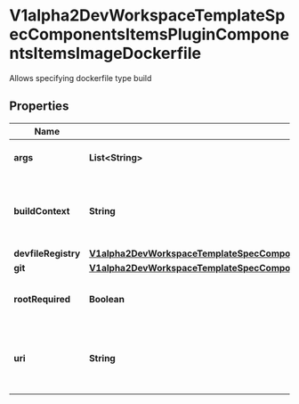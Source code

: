 

# V1alpha2DevWorkspaceTemplateSpecComponentsItemsPluginComponentsItemsImageDockerfile

Allows specifying dockerfile type build
## Properties

Name | Type | Description | Notes
------------ | ------------- | ------------- | -------------
**args** | **List&lt;String&gt;** | The arguments to supply to the dockerfile build. |  [optional]
**buildContext** | **String** | Path of source directory to establish build context. Defaults to ${PROJECT_SOURCE} in the container |  [optional]
**devfileRegistry** | [**V1alpha2DevWorkspaceTemplateSpecComponentsItemsPluginComponentsItemsImageDockerfileDevfileRegistry**](V1alpha2DevWorkspaceTemplateSpecComponentsItemsPluginComponentsItemsImageDockerfileDevfileRegistry.md) |  |  [optional]
**git** | [**V1alpha2DevWorkspaceTemplateSpecComponentsItemsPluginComponentsItemsImageDockerfileGit**](V1alpha2DevWorkspaceTemplateSpecComponentsItemsPluginComponentsItemsImageDockerfileGit.md) |  |  [optional]
**rootRequired** | **Boolean** | Specify if a privileged builder pod is required.  Default value is &#x60;false&#x60; |  [optional]
**uri** | **String** | URI Reference of a Dockerfile. It can be a full URL or a relative URI from the current devfile as the base URI. |  [optional]



